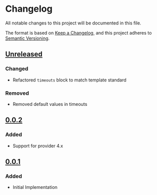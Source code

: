 # Changelog

All notable changes to this project will be documented in this file.

The format is based on [Keep a Changelog](https://keepachangelog.com/en/1.0.0/),
and this project adheres to [Semantic Versioning](https://semver.org/spec/v2.0.0.html).

## [Unreleased]

### Changed

- Refactored `timeouts` block to match template standard

### Removed

- Removed default values in timeouts 

## [0.0.2]

### Added

- Support for provider 4.x

## [0.0.1]

### Added

- Initial Implementation

<!-- markdown-link-check-disable -->

[unreleased]: https://github.com/mineiros-io/terraform-google-artifact-registry-repository/compare/v0.0.2...HEAD
[0.0.2]: https://github.com/mineiros-io/terraform-google-artifact-registry-repository/compare/v0.0.1...v0.0.2
[0.0.1]: https://github.com/mineiros-io/terraform-google-artifact-registry-repository/releases/tag/v0.0.1

<!-- markdown-link-check-disabled -->
